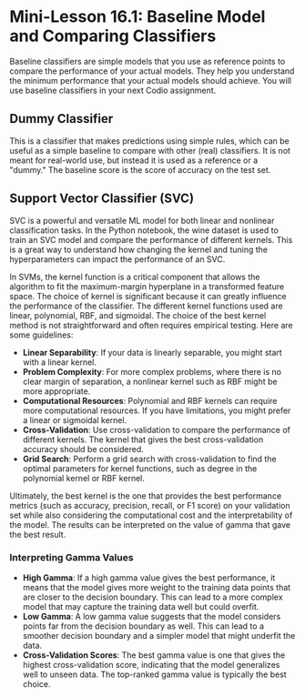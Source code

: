 # Mini-Lesson 16.1: Baseline Model and Comparing Classifiers

Baseline classifiers are simple models that you use as reference points to compare the performance of your actual models. They help you understand the minimum performance that your actual models should achieve. You will use baseline classifiers in your next Codio assignment.

## Dummy Classifier

This is a classifier that makes predictions using simple rules, which can be useful as a simple baseline to compare with other (real) classifiers. It is not meant for real-world use, but instead it is used as a reference or a "dummy." The baseline score is the score of accuracy on the test set.

## Support Vector Classifier (SVC)

SVC is a powerful and versatile ML model for both linear and nonlinear classification tasks. In the Python notebook, the wine dataset is used to train an SVC model and compare the performance of different kernels. This is a great way to understand how changing the kernel and tuning the hyperparameters can impact the performance of an SVC.

In SVMs, the kernel function is a critical component that allows the algorithm to fit the maximum-margin hyperplane in a transformed feature space. The choice of kernel is significant because it can greatly influence the performance of the classifier. The different kernel functions used are linear, polynomial, RBF, and sigmoidal. The choice of the best kernel method is not straightforward and often requires empirical testing. Here are some guidelines:

- **Linear Separability**: If your data is linearly separable, you might start with a linear kernel.
- **Problem Complexity**: For more complex problems, where there is no clear margin of separation, a nonlinear kernel such as RBF might be more appropriate.
- **Computational Resources**: Polynomial and RBF kernels can require more computational resources. If you have limitations, you might prefer a linear or sigmoidal kernel.
- **Cross-Validation**: Use cross-validation to compare the performance of different kernels. The kernel that gives the best cross-validation accuracy should be considered.
- **Grid Search**: Perform a grid search with cross-validation to find the optimal parameters for kernel functions, such as degree in the polynomial kernel or RBF kernel.

Ultimately, the best kernel is the one that provides the best performance metrics (such as accuracy, precision, recall, or F1 score) on your validation set while also considering the computational cost and the interpretability of the model. The results can be interpreted on the value of gamma that gave the best result.

### Interpreting Gamma Values

- **High Gamma**: If a high gamma value gives the best performance, it means that the model gives more weight to the training data points that are closer to the decision boundary. This can lead to a more complex model that may capture the training data well but could overfit.
- **Low Gamma**: A low gamma value suggests that the model considers points far from the decision boundary as well. This can lead to a smoother decision boundary and a simpler model that might underfit the data.
- **Cross-Validation Scores**: The best gamma value is one that gives the highest cross-validation score, indicating that the model generalizes well to unseen data. The top-ranked gamma value is typically the best choice.